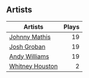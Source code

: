 ## Artists
Artists | Plays 
----- | -----: 
[Johnny Mathis](/artists/johnny-mathis-14581) | 19
[Josh Groban](/artists/josh-groban-58260) | 19
[Andy Williams](/artists/andy-williams-16425) | 19
[Whitney Houston](/artists/whitney-houston-87166) | 2

